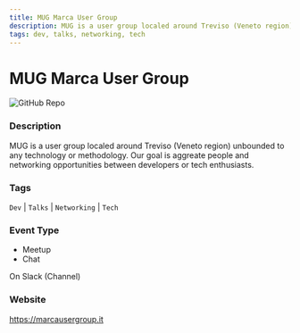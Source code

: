 ```yaml
---
title: MUG Marca User Group
description: MUG is a user group localed around Treviso (Veneto region) unbounded to any technology or methodology. Our goal is aggreate people and networking opportunities between developers or tech enthusiasts.
tags: dev, talks, networking, tech
---
```

        

# MUG Marca User Group

![GitHub Repo](https://img.shields.io/static/v1?label=category&message=communities&color=green)

### Description

MUG is a user group localed around Treviso (Veneto region) unbounded to any technology or methodology. Our goal is aggreate people and networking opportunities between developers or tech enthusiasts.

### Tags

`Dev` | `Talks` | `Networking` | `Tech`

### Event Type

- Meetup
- Chat

On Slack (Channel)

### Website

https://marcausergroup.it